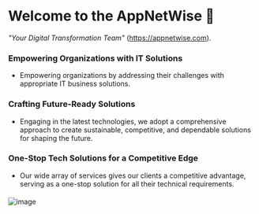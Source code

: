 # Welcome to the AppNetWise 🙌

_"Your Digital Transformation Team"_
(https://appnetwise.com).

### Empowering Organizations with IT Solutions

- Empowering organizations by addressing their challenges with appropriate IT business solutions.

### Crafting Future-Ready Solutions

- Engaging in the latest technologies, we adopt a comprehensive approach to create sustainable, competitive, and dependable solutions for shaping the future.

### One-Stop Tech Solutions for a Competitive Edge

- Our wide array of services gives our clients a competitive advantage, serving as a one-stop solution for all their technical requirements.

<!-- ![image](https://appnetwise.com/static/consulting-advisory-6b73fc60b62f7528ac9e7526b9f27aca.jpg) -->

####

![image](https://appnetwise.com/static/about22-7c156dceb5d692bde66f09b3755c7ea9.jpg)

